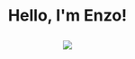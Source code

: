 <h1 align="center">Hello, I'm Enzo!
    <br>
    <p align="center">
  <img src="https://readme-typing-svg.herokuapp.com?color=%23FF6961&center=true&lines=A+indie+developer;Finnish+university+student;Advice+is+appreciated!"></a>
</p>
</h1>
